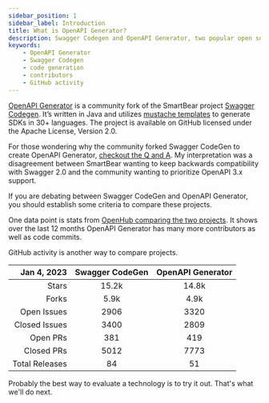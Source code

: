 ```yaml
---
sidebar_position: 1
sidebar_label: Introduction
title: What is OpenAPI Generator?
description: Swagger Codegen and OpenAPI Generator, two popular open source projects for code generation. Comparison based on contributors, code commits, GitHub activity, and more. The best way to evaluate is to try it out
keywords:
    - OpenAPI Generator
    - Swagger Codegen
    - code generation
    - contributors
    - GitHub activity
---
```


[OpenAPI Generator](https://github.com/OpenAPITools/openapi-generator) is a community fork of the SmartBear project [Swagger Codegen](https://github.com/swagger-api/swagger-codegen). It’s written in Java and utilizes [mustache templates](https://mustache.github.io/) to generate SDKs in 30+ languages. The project is available on GitHub licensed under the Apache License, Version 2.0.

For those wondering why the community forked Swagger CodeGen to create OpenAPI Generator, [checkout the Q and A](https://github.com/OpenAPITools/openapi-generator/blob/master/docs/qna.md). My interpretation was a disagreement between SmartBear wanting to keep backwards compatibility with Swagger 2.0 and the community wanting to prioritize OpenAPI 3.x support.

If you are debating between Swagger CodeGen and OpenAPI Generator, you should establish some  criteria to compare these projects.

One data point is stats from [OpenHub comparing the two projects](https://openhub.net/p/_compare?project_0=swagger-codegen&project_1=openapi-generator). It shows over the last 12 months OpenAPI Generator has many more contributors as well as code commits.

GitHub activity is another way to compare projects.

| Jan 4, 2023 | Swagger CodeGen| OpenAPI Generator | 
|  ---------: | :---------: | :---------: |
| Stars | 15.2k  | 14.8k  | 
| Forks | 5.9k  |  4.9k | 
| Open Issues | 2906  |  3320 | 
| Closed Issues | 3400  | 2809  | 
| Open PRs | 381 | 419 | 
| Closed PRs | 5012  | 7773 | 
| Total Releases | 84 | 51 | 

Probably the best way to evaluate a technology is to try it out. That's what we'll do next.






















